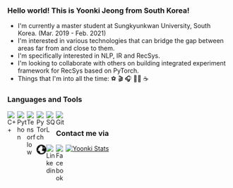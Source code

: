 ### Hello world! This is Yoonki Jeong from South Korea!
  - I'm currently a master student at Sungkyunkwan University, South Korea. (Mar. 2019 - Feb. 2021)
  - I'm interested in various technologies that can bridge the gap between areas far from and close to them.
  - I'm specifically interested in NLP, IR and RecSys.
  - I'm looking to collaborate with others on building integrated experiment framework for RecSys based on PyTorch.
  - Things that I'm into all the time: ⚽️  🎬  🎧  🧘🏻  ☕️

### Languages and Tools
[<img align="left" alt="C++" width="22px" src="https://cdn.jsdelivr.net/npm/simple-icons@4.6.0/icons/cplusplus.svg" />]()
[<img align="left" alt="Python" width="22px" src="https://cdn.jsdelivr.net/npm/simple-icons@4.6.0/icons/python.svg" />]()
[<img align="left" alt="Tensorflow" width="22px" src="https://cdn.jsdelivr.net/npm/simple-icons@4.6.0/icons/tensorflow.svg" />]()
[<img align="left" alt="PyTorch" width="22px" src="https://cdn.jsdelivr.net/npm/simple-icons@4.6.0/icons/pytorch.svg" />]()
[<img align="left" alt="SQL" width="22px" src="https://cdn.jsdelivr.net/npm/simple-icons@4.6.0/icons/mysql.svg" />]()
[<img align="left" alt="Git" width="22px" src="https://cdn.jsdelivr.net/npm/simple-icons@4.6.0/icons/git.svg" />]()
</br>

### Contact me via
<!--[blog]-->
[<img align="left" alt="Tech Blog" width="22px" src="https://raw.githubusercontent.com/iconic/open-iconic/master/svg/globe.svg" />](http://yoonki-j.info)
[<img align="left" alt="Linkedin" width="22px" src="https://cdn.jsdelivr.net/npm/simple-icons@4.6.0/icons/linkedin.svg" />](https://www.linkedin.com/in/yoon-ki-jeong-8aa920158/)
[<img align="left" alt="Facebook" width="22px" src="https://cdn.jsdelivr.net/npm/simple-icons@4.6.0/icons/facebook.svg" />](https://www.facebook.com/Yoonkey.Jeong)

[![Yoonki Stats](https://github-readme-stats.vercel.app/api?username=yoongi0428&theme=gruvbox)](https://github.com/anuraghazra/github-readme-stats)

<!--
**yoongi0428/yoongi0428** is a ✨ _special_ ✨ repository because its `README.md` (this file) appears on your GitHub profile.
-->
